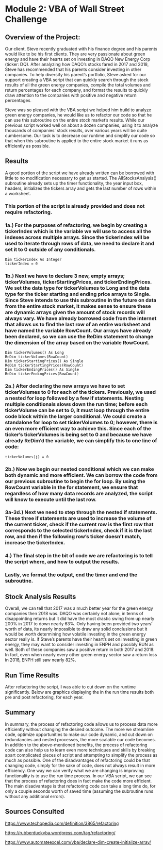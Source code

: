 # Module 2: VBA of Wall Street Challenge

## Overview of the Project:

Our client, Steve recently graduated with his finance degree and his parents would like to be his first clients. They are very passionate about green energy and have their hearts set on investing in DAQO New Energy Corp (ticker: DQ). After analyzing how DAQO’s stocks fared in 2017 and 2018, Steve has recommended that his parents consider investing in other companies. To help diversify his parent’s portfolio, Steve asked for our support creating a VBA script that can quickly search through the stock results of all the green energy companies, compile the total volumes and return percentages for each company, and format the results to quickly draw attention to the companies with positive and negative return percentages.

Steve was so pleased with the VBA script we helped him build to analyze green energy companies, he would like us to refactor our code so that he can use this subroutine on the entire stock market’s results. While our previous script worked well on about a dozen companies, using it to analyze thousands of companies’ stock results, over various years will be quite cumbersome. Our task is to decrease our runtime and simplify our code so that when this subroutine is applied to the entire stock market it runs as efficiently as possible.

## Results

A good portion of the script we have already written can be borrowed with little to no modification necessary to get us started. The AllStocksAnalysis() subroutine already sets up the timer functionality, the year input box, headers, initializes the tickers array and gets the last number of rows within a worksheet. 

### This portion of the script is already provided and does not require refactoring.

### 1a.) For the purposes of refactoring, we begin by creating a tickerIndex which is the variable we will use to access all the indexes across multiple arrays. Since the tickerIndex will be used to iterate through rows of data, we need to declare it and set it to 0 outside of any conditionals.

    Dim tickerIndex As Integer
    tickerIndex = 0

### 1b.) Next we have to declare 3 new, empty arrays; tickerVolumes, tickerStartingPrices, and tickerEndingPrices. We set the data type for tickerVolumes to Long and the data type for the ticker starting and ending price arrays to Single. Since Steve intends to use this subroutine in the future on data from the entire stock market, it makes sense to ensure these are dynamic arrays given the amount of stock records will always vary. We have already borrowed code from the internet that allows us to find the last row of an entire worksheet and have named the variable RowCount. Our arrays have already been declared, so we can use the ReDim statement to change the dimension of the array based on the variable RowCount.

    Dim tickerVolumes() As Long
    ReDim tickerVolumes(RowCount)
    Dim tickerStartingPrices() As Single
    ReDim tickerStartingPrices(RowCount)
    Dim tickerEndingPrices() As Single
    ReDim tickerEndingPrices(RowCount)

### 2a.) After declaring the new arrays we have to set tickerVolumes to 0 for each of the tickers. Previously, we used a nested for loop followed by a few if statements. Nesting multiple conditionals slows down the run time; before each tickerVolume can be set to 0, it must loop through the entire code block within the larger conditional. We could create a standalone for loop to set tickerVolumes to 0; however, there is an even more efficient way to achieve this. Since each of the ticker’s tickerVolumes is being set to 0 and because we have already ReDim’d the variable, we can simplify this to one line of code: 

    tickerVolumes(j) = 0

### 2b.) Now we begin our nested conditional which we can make both dynamic and more efficient. We can borrow the code from our previous subroutine to begin the for loop. By using the RowCount variable in the for statement, we ensure that regardless of how many data records are analyzed, the script will know to execute until the last row.

### 3a-3d.) Next we need to step through the nested if statements. These three if statements are used to increase the volume of the current ticker, check if the current row is the first row that corresponds to the selected tickerIndex, check if it is the last row, and then if the following row’s ticker doesn’t match, increase the tickerIndex.

### 4.) The final step in the bit of code we are refactoring is to tell the script where, and how to output the results.

### Lastly, we format the output, end the timer and end the subroutine.

## Stock Analysis Results

Overall, we can tell that 2017 was a much better year for the green energy companies then 2018 was. DAQO was certainly not alone, in terms of disappointing returns but it did have the most drastic swing from up nearly 200% in 2017 to down nearly 63%. Only having been provided two years’ worth of data, its nearly impossible to draw any solid conclusions but it would be worth determining how volatile investing in the green energy sector really is. If Steve’s parents have their heart’s set on investing in green energy, they may want to consider investing in ENPH and possibly RUN as well. Both of these companies saw a positive return in both 2017 and 2018. In fact, even when nearly every other green energy sector saw a return loss in 2018, ENPH still saw nearly 82%.

## Run Time Results

After refactoring the script, I was able to cut down on the runtime significantly. Below are graphics displaying the in the run time results both pre and post refactoring, for each year.

## Summary

In summary, the process of refactoring code allows us to process data more efficiently without changing the desired outcome. The more we streamline code, optimize opportunities to make our code dynamic, and cut down on redundancies and nested processes, the more scalable our code becomes. In addition to the above-mentioned benefits, the process of refactoring code can also help us to learn even more techniques and skills by breaking apart complicated pieces of script and attempting to simplify the process as much as possible. One of the disadvantages of refactoring could be that changing code, simply for the sake of code, does not always result in more efficiency. One way we can verify what we are changing is improving functionality is to use the run time process. In our VBA script, we can see that the process of refactoring does in fact make the code more efficient. The main disadvantage is that refactoring code can take a long time do, for only a couple seconds worth of saved time (assuming the subroutine runs without any additional errors).

## Sources Consulted

https://www.techopedia.com/definition/3865/refactoring

https://rubberduckvba.wordpress.com/tag/refactoring/

https://www.automateexcel.com/vba/declare-dim-create-initialize-array/

